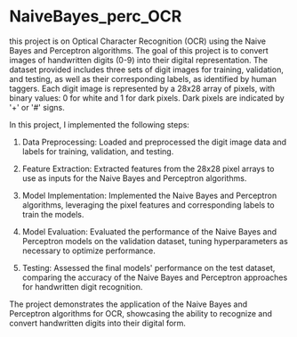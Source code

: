 # NaiveBayes_perc_OCR

 this project is on Optical Character Recognition (OCR) using the Naive Bayes and Perceptron algorithms. The goal of this project is to convert images of handwritten digits (0-9) into their digital representation.
The dataset provided includes three sets of digit images for training, validation, and testing, as well as their corresponding labels, as identified by human taggers. Each digit image is represented by a 28x28 array of pixels, with binary values: 0 for white and 1 for dark pixels. Dark pixels are indicated by '+' or '#' signs.

In this project, I implemented the following steps:

1. Data Preprocessing: Loaded and preprocessed the digit image data and labels for training, validation, and testing.

2. Feature Extraction: Extracted features from the 28x28 pixel arrays to use as inputs for the Naive Bayes and Perceptron algorithms.

3. Model Implementation: Implemented the Naive Bayes and Perceptron algorithms, leveraging the pixel features and corresponding labels to train the models.

4. Model Evaluation: Evaluated the performance of the Naive Bayes and Perceptron models on the validation dataset, tuning hyperparameters as necessary to optimize performance.

5. Testing: Assessed the final models' performance on the test dataset, comparing the accuracy of the Naive Bayes and Perceptron approaches for handwritten digit recognition.

The project demonstrates the application of the Naive Bayes and Perceptron algorithms for OCR, showcasing the ability to recognize and convert handwritten digits into their digital form.
